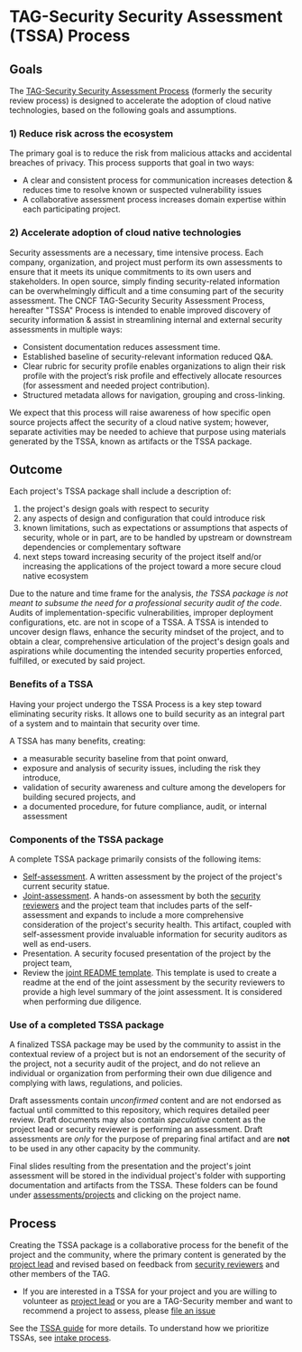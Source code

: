 # TAG-Security Security Assessment (TSSA) Process 

## Goals

The [TAG-Security Security Assessment Process](guide) (formerly the security 
review process) is designed to accelerate the adoption of cloud native 
technologies, based on the following goals and assumptions.

### 1) Reduce risk across the ecosystem

The primary goal is to reduce the risk from malicious attacks and accidental
breaches of privacy. This process supports that goal in two ways:

   * A clear and consistent process for communication increases detection &
     reduces time to resolve known or suspected vulnerability issues
   * A collaborative assessment process increases domain expertise within each
     participating project.

### 2) Accelerate adoption of cloud native technologies

Security assessments are a necessary, time intensive process. Each company,
organization, and project must perform its own assessments to ensure that
it meets
its unique commitments to its own users and stakeholders. In open source, simply
finding security-related information can be overwhelmingly difficult and a time
consuming part of the security assessment. The CNCF TAG-Security Security
Assessment Process, hereafter "TSSA" Process is intended to enable improved 
discovery of
security information & assist in streamlining internal and external security
assessments in multiple ways:

   * Consistent documentation reduces assessment time.
   * Established baseline of security-relevant information reduced Q&A.
   * Clear rubric for security profile enables organizations to align their risk
     profile with the project’s risk profile and effectively allocate resources
     (for assessment and needed project contribution).
   * Structured metadata allows for navigation, grouping and cross-linking.

We expect that this process will raise awareness of how specific open source
projects affect the security of a cloud native system; however, separate
activities may be needed to achieve that purpose using materials generated by
the TSSA, known as artifacts or the TSSA package.

## Outcome

Each project's TSSA package shall include a description of:
1. the project's design goals with respect to security
2. any aspects of design and configuration that could introduce risk
3. known limitations, such as expectations or assumptions that aspects of
   security, whole or in part, are to be handled by upstream or downstream
   dependencies or complementary software
4. next steps toward increasing security of the project itself and/or increasing
   the applications of the project toward a more secure cloud native ecosystem

Due to the nature and time frame for the analysis, *the TSSA package is not 
meant to
subsume the need for a professional security audit of the code*.  Audits of
implementation-specific vulnerabilities, improper deployment configurations, etc.
are not in scope of a TSSA.  A TSSA is intended to
uncover design flaws, enhance the security mindset of the project, and to obtain
a clear, comprehensive articulation of the project's design goals and
aspirations while documenting the intended security properties enforced,
fulfilled, or executed by said project.

### Benefits of a TSSA

Having your project undergo the TSSA Process is a key step toward
eliminating security risks.  It allows one to build security as an integral part
of a system and to maintain that security over time.

A TSSA has many benefits, creating:
* a measurable security baseline from that point onward,
* exposure and analysis of security issues, including the risk they introduce,
* validation of security awareness and culture among the developers for building secured projects, and
* a documented procedure, for future compliance, audit, or internal assessment

### Components of the TSSA package

A complete TSSA package primarily consists of the following
items:
* [Self-assessment](guide/self-assessment.md).  A written assessment by the project
of the project's current security statue.
* [Joint-assessment](guide/joint-assessment.md). A hands-on assessment by both the [security
reviewers](guide/security-reviewer.md) and the project team that includes parts
of the self-assessment and expands to include a more comprehensive consideration
of the project's security health.  This artifact, coupled with self-assessment
provide invaluable information for security auditors as well as end-users.
* Presentation. A security focused presentation of the project by the project
  team,
* Review the [joint README template](guide/joint-readme-template.md).
This template is used to create a readme at the end of the joint
assessment by the security reviewers to provide a high level summary
of the joint assessment.  It is considered when performing due
diligence.

### Use of a completed TSSA package

A finalized TSSA package may be used by the community to assist in
the contextual review of a project but is  not an endorsement of the
security of the project, not a security audit of the project, and do not relieve
an individual or organization from performing their own due diligence and
complying with laws, regulations, and policies.

Draft assessments contain *unconfirmed* content and are not endorsed as factual
until committed to this repository, which requires detailed peer review.  Draft
documents may also contain *speculative* content as the project lead or security
reviewer is performing an assessment.  Draft assessments are *only* for the purpose
of preparing final artifact and are **not** to be used in any other capacity by
the community.

Final slides resulting from the presentation and the project's joint assessment
will be stored in the individual project's folder with supporting
documentation and artifacts from the TSSA.  These folders can be found under
 [assessments/projects](projects/) and clicking on the project name.

## Process

Creating the TSSA package is a collaborative process for the
benefit of the project and the community, where the primary content is generated
by the [project lead](guide/project-lead.md) and revised based on feedback from [security reviewers](guide/security-reviewer.md)
and other members of the TAG.

* If you are interested in a TSSA for your project and you are
  willing to volunteer as [project lead](guide/project-lead.md) or you are a
  TAG-Security member and want to recommend a project to assess, please [file an
  issue](https://github.com/cncf/tag-security/issues/new?template=joint-assessment.md)

See the [TSSA guide](guide) for more details.  To understand how we
prioritize TSSAs, see [intake process](./intake-process.md).
